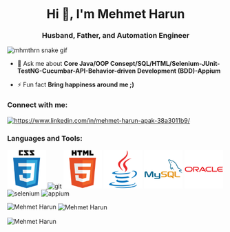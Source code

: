 
<h1 align="center">Hi 👋, I'm Mehmet Harun</h1>
<h3 align="center">Husband, Father, and Automation Engineer</h3>

![mhmthrn snake gif](https://github.com/Mhmthrn/Mhmethrn/blob/output/github-contribution-grid-snake.svg)


- 💬 Ask me about **Core Java/OOP Consept/SQL/HTML/Selenium-JUnit-TestNG-Cucumbar-API-Behavior-driven Development (BDD)-Appium**

- ⚡ Fun fact **Bring happiness around me ;)**

<h3 align="left">Connect with me:</h3>
<p align="left">
<a href="https://www.linkedin.com/in/mehmet-harun-apak-38a3011b9/" target="blank"><img align="center" src="https://raw.githubusercontent.com/rahuldkjain/github-profile-readme-generator/master/src/images/icons/Social/linked-in-alt.svg" alt="https://www.linkedin.com/in/mehmet-harun-apak-38a3011b9/" height="30" width="40" /></a>
</p>

<h3 align="left">Languages and Tools:</h3>
<p align="left"> <a href="https://www.w3schools.com/css/" target="_blank" rel="noreferrer"> 
  
  <img src="https://raw.githubusercontent.com/devicons/devicon/master/icons/css3/css3-original-wordmark.svg" alt="css3" width="90" height="90"/>
 <a href="https://git-scm.com/" target="_blank" rel="noreferrer"> </a>
  
  <img src="https://www.vectorlogo.zone/logos/git-scm/git-scm-icon.svg" alt="git" width="90" height="90"/>
   <a href="https://www.w3.org/html/" target="_blank" rel="noreferrer"> </a>
  
  <img src="https://raw.githubusercontent.com/devicons/devicon/master/icons/html5/html5-original-wordmark.svg" alt="html5" width="90" height="90"/> 
   <a href="https://www.java.com" target="_blank" rel="noreferrer"> </a>
  
  <img src="https://raw.githubusercontent.com/devicons/devicon/master/icons/java/java-original.svg" alt="java" width="90" height="90"/> 
  <a href="https://www.linux.org/" target="_blank" rel="noreferrer"> </a>   <a href="https://www.mysql.com/" target="_blank" rel="noreferrer"> </a>
  
  <img src="https://raw.githubusercontent.com/devicons/devicon/master/icons/mysql/mysql-original-wordmark.svg" alt="mysql" width="90" height="90"/>
 <a href="https://www.oracle.com/" target="_blank" rel="noreferrer">  </a> 
  
  <img src="https://raw.githubusercontent.com/devicons/devicon/master/icons/oracle/oracle-original.svg" alt="oracle" width="90" height="90"/> 
   <a href="https://www.selenium.dev" target="_blank" rel="noreferrer"> </a> 
  
  <img src="https://raw.githubusercontent.com/detain/svg-logos/780f25886640cef088af994181646db2f6b1a3f8/svg/selenium-logo.svg" alt="selenium" width="90" height="90"/>
  
  <img src="https://appium.io/docs/en/2.0/assets/images/appium-logo-white.png" alt="appium" width="90" height="90"/> 
   <a href="http://appium.io" target="_blank" rel="noreferrer"> </a> </p>
  
 
  
 

<p><img align="left" src="https://github-readme-stats.vercel.app/api/top-langs?username=MhmtHrn&show_icons=true&locale=en&layout=compact" alt="Mehmet Harun" /></p>

<p>&nbsp;<img align="center" src="https://github-readme-stats.vercel.app/api?username=MhmtHrn&show_icons=true&locale=en" alt="Mehmet Harun" /></p>

<p><img align="center" src="https://github-readme-streak-stats.herokuapp.com/?user=MhmtHrn&" alt="Mehmet Harun" /></p>
